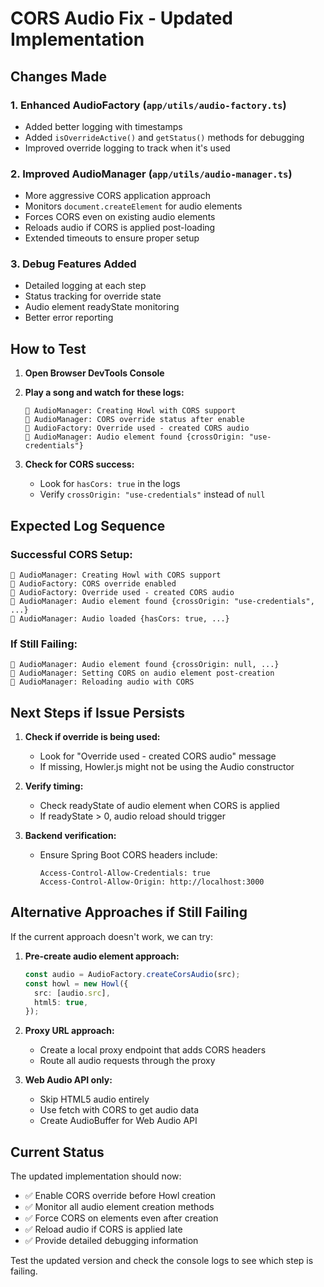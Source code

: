 # CORS Audio Fix - Updated Implementation

## Changes Made

### 1. Enhanced AudioFactory (`app/utils/audio-factory.ts`)

- Added better logging with timestamps
- Added `isOverrideActive()` and `getStatus()` methods for debugging
- Improved override logging to track when it's used

### 2. Improved AudioManager (`app/utils/audio-manager.ts`)

- More aggressive CORS application approach
- Monitors `document.createElement` for audio elements
- Forces CORS even on existing audio elements
- Reloads audio if CORS is applied post-loading
- Extended timeouts to ensure proper setup

### 3. Debug Features Added

- Detailed logging at each step
- Status tracking for override state
- Audio element readyState monitoring
- Better error reporting

## How to Test

1. **Open Browser DevTools Console**
2. **Play a song and watch for these logs:**

   ```
   🎵 AudioManager: Creating Howl with CORS support
   🎵 AudioManager: CORS override status after enable
   🎵 AudioFactory: Override used - created CORS audio
   🎵 AudioManager: Audio element found {crossOrigin: "use-credentials"}
   ```

3. **Check for CORS success:**
   - Look for `hasCors: true` in the logs
   - Verify `crossOrigin: "use-credentials"` instead of `null`

## Expected Log Sequence

### Successful CORS Setup:

```
🎵 AudioManager: Creating Howl with CORS support
🎵 AudioFactory: CORS override enabled
🎵 AudioFactory: Override used - created CORS audio
🎵 AudioManager: Audio element found {crossOrigin: "use-credentials", ...}
🎵 AudioManager: Audio loaded {hasCors: true, ...}
```

### If Still Failing:

```
🎵 AudioManager: Audio element found {crossOrigin: null, ...}
🎵 AudioManager: Setting CORS on audio element post-creation
🎵 AudioManager: Reloading audio with CORS
```

## Next Steps if Issue Persists

1. **Check if override is being used:**

   - Look for "Override used - created CORS audio" message
   - If missing, Howler.js might not be using the Audio constructor

2. **Verify timing:**

   - Check readyState of audio element when CORS is applied
   - If readyState > 0, audio reload should trigger

3. **Backend verification:**
   - Ensure Spring Boot CORS headers include:
     ```
     Access-Control-Allow-Credentials: true
     Access-Control-Allow-Origin: http://localhost:3000
     ```

## Alternative Approaches if Still Failing

If the current approach doesn't work, we can try:

1. **Pre-create audio element approach:**

   ```typescript
   const audio = AudioFactory.createCorsAudio(src);
   const howl = new Howl({
     src: [audio.src],
     html5: true,
   });
   ```

2. **Proxy URL approach:**

   - Create a local proxy endpoint that adds CORS headers
   - Route all audio requests through the proxy

3. **Web Audio API only:**
   - Skip HTML5 audio entirely
   - Use fetch with CORS to get audio data
   - Create AudioBuffer for Web Audio API

## Current Status

The updated implementation should now:

- ✅ Enable CORS override before Howl creation
- ✅ Monitor all audio element creation methods
- ✅ Force CORS on elements even after creation
- ✅ Reload audio if CORS is applied late
- ✅ Provide detailed debugging information

Test the updated version and check the console logs to see which step is failing.
